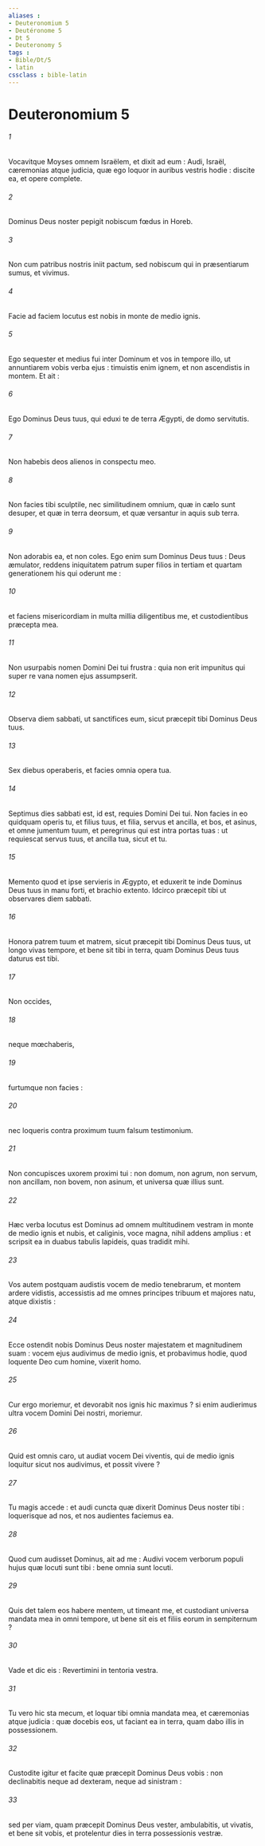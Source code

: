 ```yaml
---
aliases : 
- Deuteronomium 5
- Deutéronome 5
- Dt 5
- Deuteronomy 5
tags : 
- Bible/Dt/5
- latin
cssclass : bible-latin
---
```


# Deuteronomium 5

###### 1
Vocavitque Moyses omnem Israëlem, et dixit ad eum : Audi, Israël, cæremonias atque judicia, quæ ego loquor in auribus vestris hodie : discite ea, et opere complete.
###### 2
Dominus Deus noster pepigit nobiscum fœdus in Horeb.
###### 3
Non cum patribus nostris iniit pactum, sed nobiscum qui in præsentiarum sumus, et vivimus.
###### 4
Facie ad faciem locutus est nobis in monte de medio ignis.
###### 5
Ego sequester et medius fui inter Dominum et vos in tempore illo, ut annuntiarem vobis verba ejus : timuistis enim ignem, et non ascendistis in montem. Et ait :
###### 6
Ego Dominus Deus tuus, qui eduxi te de terra Ægypti, de domo servitutis.
###### 7
Non habebis deos alienos in conspectu meo.
###### 8
Non facies tibi sculptile, nec similitudinem omnium, quæ in cælo sunt desuper, et quæ in terra deorsum, et quæ versantur in aquis sub terra.
###### 9
Non adorabis ea, et non coles. Ego enim sum Dominus Deus tuus : Deus æmulator, reddens iniquitatem patrum super filios in tertiam et quartam generationem his qui oderunt me :
###### 10
et faciens misericordiam in multa millia diligentibus me, et custodientibus præcepta mea.
###### 11
Non usurpabis nomen Domini Dei tui frustra : quia non erit impunitus qui super re vana nomen ejus assumpserit.
###### 12
Observa diem sabbati, ut sanctifices eum, sicut præcepit tibi Dominus Deus tuus.
###### 13
Sex diebus operaberis, et facies omnia opera tua.
###### 14
Septimus dies sabbati est, id est, requies Domini Dei tui. Non facies in eo quidquam operis tu, et filius tuus, et filia, servus et ancilla, et bos, et asinus, et omne jumentum tuum, et peregrinus qui est intra portas tuas : ut requiescat servus tuus, et ancilla tua, sicut et tu.
###### 15
Memento quod et ipse servieris in Ægypto, et eduxerit te inde Dominus Deus tuus in manu forti, et brachio extento. Idcirco præcepit tibi ut observares diem sabbati.
###### 16
Honora patrem tuum et matrem, sicut præcepit tibi Dominus Deus tuus, ut longo vivas tempore, et bene sit tibi in terra, quam Dominus Deus tuus daturus est tibi.
###### 17
Non occides,
###### 18
neque mœchaberis,
###### 19
furtumque non facies :
###### 20
nec loqueris contra proximum tuum falsum testimonium.
###### 21
Non concupisces uxorem proximi tui : non domum, non agrum, non servum, non ancillam, non bovem, non asinum, et universa quæ illius sunt.
###### 22
Hæc verba locutus est Dominus ad omnem multitudinem vestram in monte de medio ignis et nubis, et caliginis, voce magna, nihil addens amplius : et scripsit ea in duabus tabulis lapideis, quas tradidit mihi.
###### 23
Vos autem postquam audistis vocem de medio tenebrarum, et montem ardere vidistis, accessistis ad me omnes principes tribuum et majores natu, atque dixistis :
###### 24
Ecce ostendit nobis Dominus Deus noster majestatem et magnitudinem suam : vocem ejus audivimus de medio ignis, et probavimus hodie, quod loquente Deo cum homine, vixerit homo.
###### 25
Cur ergo moriemur, et devorabit nos ignis hic maximus ? si enim audierimus ultra vocem Domini Dei nostri, moriemur.
###### 26
Quid est omnis caro, ut audiat vocem Dei viventis, qui de medio ignis loquitur sicut nos audivimus, et possit vivere ?
###### 27
Tu magis accede : et audi cuncta quæ dixerit Dominus Deus noster tibi : loquerisque ad nos, et nos audientes faciemus ea.
###### 28
Quod cum audisset Dominus, ait ad me : Audivi vocem verborum populi hujus quæ locuti sunt tibi : bene omnia sunt locuti.
###### 29
Quis det talem eos habere mentem, ut timeant me, et custodiant universa mandata mea in omni tempore, ut bene sit eis et filiis eorum in sempiternum ?
###### 30
Vade et dic eis : Revertimini in tentoria vestra.
###### 31
Tu vero hic sta mecum, et loquar tibi omnia mandata mea, et cæremonias atque judicia : quæ docebis eos, ut faciant ea in terra, quam dabo illis in possessionem.
###### 32
Custodite igitur et facite quæ præcepit Dominus Deus vobis : non declinabitis neque ad dexteram, neque ad sinistram :
###### 33
sed per viam, quam præcepit Dominus Deus vester, ambulabitis, ut vivatis, et bene sit vobis, et protelentur dies in terra possessionis vestræ.
